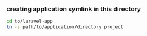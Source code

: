 ### creating application symlink in this directory

```bash
cd to/laravel-app
ln -s path/to/application/directory project
```